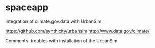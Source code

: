 spaceapp
========

Integration of climate.gov.data with UrbanSim.

 https://github.com/synthicity/urbansim
 http://www.data.gov/climate/

Comments:
 troubles with installation of the UrbanSim.
